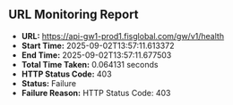 ## URL Monitoring Report

- **URL:** https://api-gw1-prod1.fisglobal.com/gw/v1/health
- **Start Time:** 2025-09-02T13:57:11.613372
- **End Time:** 2025-09-02T13:57:11.677503
- **Total Time Taken:** 0.064131 seconds
- **HTTP Status Code:** 403
- **Status:** Failure
- **Failure Reason:** HTTP Status Code: 403
